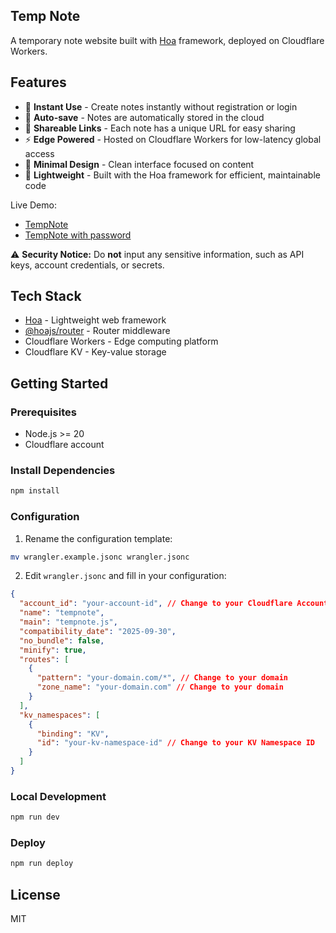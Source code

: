 ## Temp Note

A temporary note website built with [Hoa](https://github.com/hoa-js/hoa) framework, deployed on Cloudflare Workers.

## Features

- 🚀 **Instant Use** - Create notes instantly without registration or login
- 💾 **Auto-save** - Notes are automatically stored in the cloud
- 🔗 **Shareable Links** - Each note has a unique URL for easy sharing
- ⚡ **Edge Powered** - Hosted on Cloudflare Workers for low-latency global access
- 🎨 **Minimal Design** - Clean interface focused on content
- 📝 **Lightweight** - Built with the Hoa framework for efficient, maintainable code

Live Demo:
- [TempNote](https://tempnote.hoa-js.com)
- [TempNote with password](https://tempnote_password.hoa-js.com)

⚠️ **Security Notice:** Do **not** input any sensitive information, such as API keys, account credentials, or secrets.

## Tech Stack

- [Hoa](https://github.com/hoa-js/hoa) - Lightweight web framework
- [@hoajs/router](https://github.com/hoa-js/router) - Router middleware
- Cloudflare Workers - Edge computing platform
- Cloudflare KV - Key-value storage

## Getting Started

### Prerequisites

- Node.js >= 20
- Cloudflare account

### Install Dependencies

```bash
npm install
```

### Configuration

1. Rename the configuration template:

```bash
mv wrangler.example.jsonc wrangler.jsonc
```

2. Edit `wrangler.jsonc` and fill in your configuration:

```json
{
  "account_id": "your-account-id", // Change to your Cloudflare Account ID
  "name": "tempnote",
  "main": "tempnote.js",
  "compatibility_date": "2025-09-30",
  "no_bundle": false,
  "minify": true,
  "routes": [
    {
      "pattern": "your-domain.com/*", // Change to your domain
      "zone_name": "your-domain.com" // Change to your domain
    }
  ],
  "kv_namespaces": [
    {
      "binding": "KV",
      "id": "your-kv-namespace-id" // Change to your KV Namespace ID
    }
  ]
}
```

### Local Development

```bash
npm run dev
```

### Deploy

```bash
npm run deploy
```

## License

MIT

